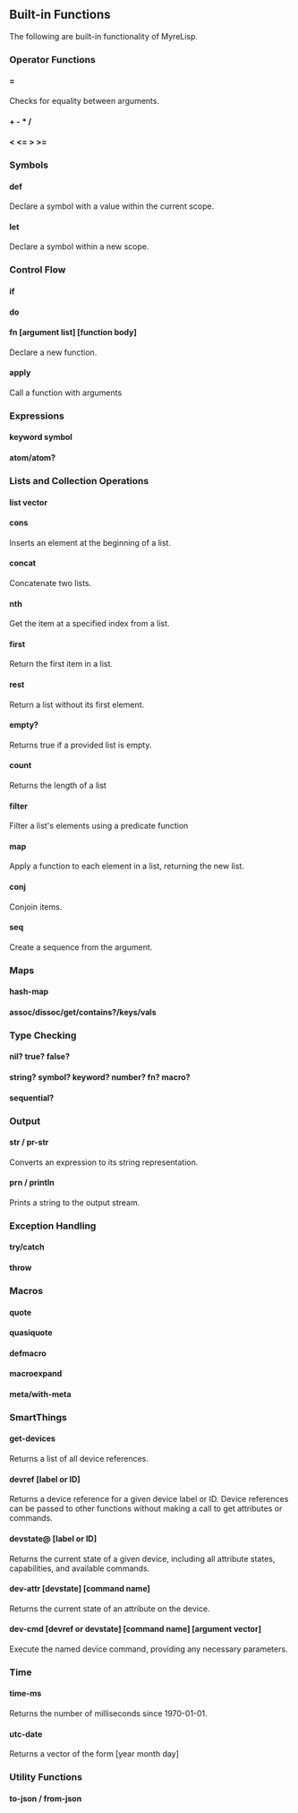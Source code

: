 ## Built-in Functions
The following are built-in functionality of MyreLisp.

### Operator Functions
#### =
Checks for equality between arguments.
#### + - * /
#### < <= > >=

### Symbols
#### def
Declare a symbol with a value within the current scope.
#### let
Declare a symbol within a new scope.

### Control Flow
#### if
#### do
#### fn [argument list] [function body]
Declare a new function.
#### apply
Call a function with arguments

### Expressions
#### keyword symbol 
#### atom/atom?

### Lists and Collection Operations
#### list vector
#### cons
Inserts an element at the beginning of a list.
#### concat
Concatenate two lists.
#### nth
Get the item at a specified index from a list.
#### first
Return the first item in a list.
#### rest
Return a list without its first element.
#### empty?
Returns true if a provided list is empty.
#### count
Returns the length of a list
#### filter
Filter a list's elements using a predicate function
#### map
Apply a function to each element in a list, returning the new list.
#### conj
Conjoin items.
#### seq
Create a sequence from the argument.

### Maps
#### hash-map
#### assoc/dissoc/get/contains?/keys/vals

### Type Checking
#### nil? true? false?
#### string? symbol? keyword? number? fn? macro?
#### sequential?

### Output
#### str / pr-str
Converts an expression to its string representation.
#### prn / println
Prints a string to the output stream.

### Exception Handling
#### try/catch
#### throw

### Macros
#### quote
#### quasiquote
#### defmacro
#### macroexpand
#### meta/with-meta

### SmartThings
#### get-devices
Returns a list of all device references.

#### devref [label or ID]
Returns a device reference for a given device label or ID. Device references can be passed to other functions without
making a call to get attributes or commands.
#### devstate@ [label or ID]
Returns the current state of a given device, including all attribute states, capabilities, and available commands.

#### dev-attr [devstate] [command name]
Returns the current state of an attribute on the device.
#### dev-cmd [devref or devstate] [command name] [argument vector]
Execute the named device command, providing any necessary parameters.

### Time
#### time-ms
Returns the number of milliseconds since 1970-01-01.
#### utc-date
Returns a vector of the form [year month day]

### Utility Functions
#### to-json / from-json
#### 
